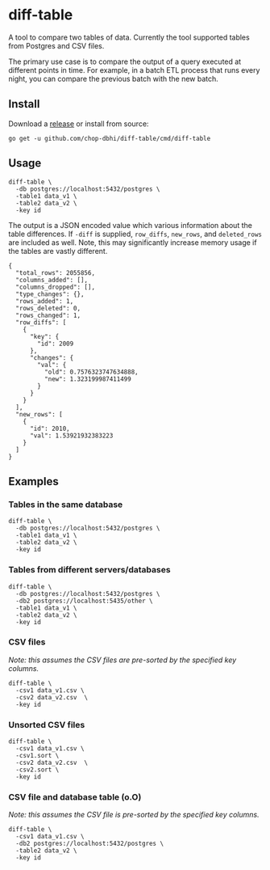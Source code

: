# diff-table

A tool to compare two tables of data. Currently the tool supported tables from Postgres and CSV files.

The primary use case is to compare the output of a query executed at different points in time. For example, in a batch ETL process that runs every night, you can compare the previous batch with the new batch.

## Install

Download a [release](https://github.com/chop-dbhi/diff-table/releases) or install from source:

```
go get -u github.com/chop-dbhi/diff-table/cmd/diff-table
```

## Usage

```
diff-table \
  -db postgres://localhost:5432/postgres \
  -table1 data_v1 \
  -table2 data_v2 \
  -key id
```

The output is a JSON encoded value which various information about the table differences. If `-diff` is supplied, `row_diffs`, `new_rows`, and `deleted_rows` are included as well. Note, this may significantly increase memory usage if the tables are vastly different.

```
{
  "total_rows": 2055856,
  "columns_added": [],
  "columns_dropped": [],
  "type_changes": {},
  "rows_added": 1,
  "rows_deleted": 0,
  "rows_changed": 1,
  "row_diffs": [
    {
      "key": {
        "id": 2009
      },
      "changes": {
        "val": {
          "old": 0.7576323747634888,
          "new": 1.323199987411499
        }
      }
    }
  ],
  "new_rows": [
    {
      "id": 2010,
      "val": 1.53921932383223
    }
  ]
}
```

## Examples

### Tables in the same database

```
diff-table \
  -db postgres://localhost:5432/postgres \
  -table1 data_v1 \
  -table2 data_v2 \
  -key id
```

### Tables from different servers/databases

```
diff-table \
  -db postgres://localhost:5432/postgres \
  -db2 postgres://localhost:5435/other \
  -table1 data_v1 \
  -table2 data_v2 \
  -key id
```

### CSV files

*Note: this assumes the CSV files are pre-sorted by the specified key columns.*

```
diff-table \
  -csv1 data_v1.csv \
  -csv2 data_v2.csv  \
  -key id
```

### Unsorted CSV files

```
diff-table \
  -csv1 data_v1.csv \
  -csv1.sort \
  -csv2 data_v2.csv  \
  -csv2.sort \
  -key id
```

### CSV file and database table (o.O)

*Note: this assumes the CSV file is pre-sorted by the specified key columns.*

```
diff-table \
  -csv1 data_v1.csv \
  -db2 postgres://localhost:5432/postgres \
  -table2 data_v2 \
  -key id
```
